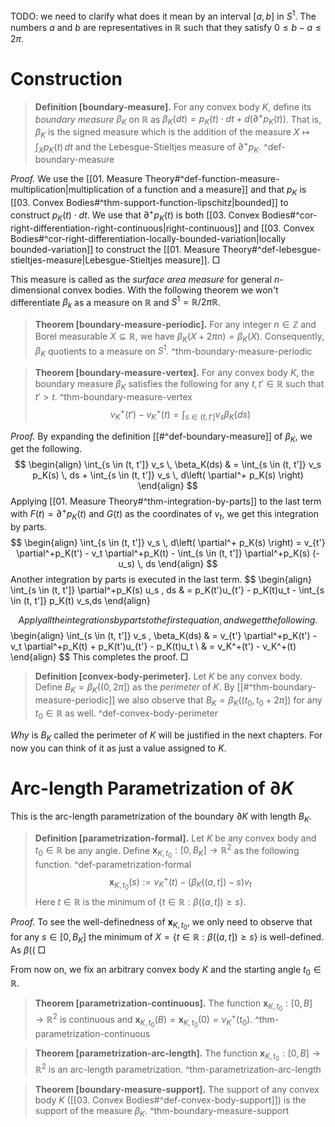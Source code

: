 TODO: we need to clarify what does it mean by an interval $[a, b]$ in $S^1$. The numbers $a$ and $b$ are representatives in $\mathbb{R}$ such that they satisfy $0 \leq b - a \leq 2\pi$.

# Construction

> __Definition [boundary-measure].__ For any convex body $K$, define its _boundary measure_ $\beta_K$ on $\mathbb{R}$ as $\beta_K(dt) = p_K(t) \cdot dt + d \left( \partial^+p_K(t) \right)$. That is, $\beta_K$ is the signed measure which is the addition of the measure $X \mapsto \int_X p_K(t) \, dt$ and the Lebesgue-Stieltjes measure of $\partial^+p_K$.  ^def-boundary-measure

_Proof._ We use the [[01. Measure Theory#^def-function-measure-multiplication|multiplication of a function and a measure]] and that $p_K$ is [[03. Convex Bodies#^thm-support-function-lipschitz|bounded]] to construct $p_K(t) \cdot dt$. We use that $\partial^+p_K(t)$ is both [[03. Convex Bodies#^cor-right-differentiation-right-continuous|right-continuous]] and [[03. Convex Bodies#^cor-right-differentiation-locally-bounded-variation|locally bounded-variation]] to construct the [[01. Measure Theory#^def-lebesgue-stieltjes-measure|Lebesgue-Stieltjes measure]]. □

This measure is called as the _surface area measure_ for general $n$-dimensional convex bodies. With the following theorem we won't differentiate $\beta_k$ as a measure on $\mathbb{R}$ and $S^1 = \mathbb{R} / 2\pi \mathbb{R}$.

> __Theorem [boundary-measure-periodic].__ For any integer $n \in \mathbb{Z}$ and Borel measurable $X \subseteq \mathbb{R}$, we have $\beta_K(X + 2 \pi n) = \beta_K(X)$. Consequently, $\beta_K$ quotients to a measure on $S^1$. ^thm-boundary-measure-periodic

> __Theorem [boundary-measure-vertex].__ For any convex body $K$, the boundary measure $\beta_K$ satisfies the following for any $t, t' \in \mathbb{R}$ such that $t' > t$. ^thm-boundary-measure-vertex
$$
v_K^+(t') - v_K^+(t) = \int_{s \in (t, t']} v_s \beta_K(ds)
$$

_Proof._ By expanding the definition [[#^def-boundary-measure]] of $\beta_K$, we get the following.
$$
\begin{align}
\int_{s \in (t, t']} v_s \, \beta_K(ds) & = \int_{s \in (t, t']} v_s p_K(s) \, ds + \int_{s \in (t, t']} v_s \, d\left( \partial^+ p_K(s) \right)
\end{align}
$$
Applying [[01. Measure Theory#^thm-integration-by-parts]] to the last term with $F(t) = \partial^+p_K(t)$ and $G(t)$ as the coordinates of $v_t$, we get this integration by parts.
$$
\begin{align}
\int_{s \in (t, t']} v_s \, d\left( \partial^+ p_K(s) \right) = v_{t'} \partial^+p_K(t') - v_t \partial^+p_K(t) - \int_{s \in (t, t']} \partial^+p_K(s) (-u_s) \, ds
\end{align}
$$
Another integration by parts is executed in the last term.
$$
\begin{align}
\int_{s \in (t, t']} \partial^+p_K(s) u_s \, ds & = p_K(t')u_{t'} - p_K(t)u_t - \int_{s \in (t, t']} p_K(t) v_s\,ds
\end{align}

$$
Apply all the integrations by parts to the first equation, and we get the following.
$$
\begin{align}
\int_{s \in (t, t']} v_s \, \beta_K(ds) & = v_{t'} \partial^+p_K(t') - v_t \partial^+p_K(t) + p_K(t')u_{t'} - p_K(t)u_t  \\
& = v_K^+(t') - v_K^+(t)
\end{align}
$$
This completes the proof. □

> __Definition [convex-body-perimeter].__ Let $K$ be any convex body. Define $B_K = \beta_K\left( (0, 2 \pi] \right)$ as the _perimeter_ of $K$. By [[#^thm-boundary-measure-periodic]] we also observe that $B_K = \beta_K\left( (t_0, t_0 + 2\pi] \right)$ for any $t_0 \in \mathbb{R}$ as well. ^def-convex-body-perimeter

_Why_ is $B_K$ called the perimeter of $K$ will be justified in the next chapters. For now you can think of it as just a value assigned to $K$.

# Arc-length Parametrization of $\partial K$

This is the arc-length parametrization of the boundary $\partial K$ with length $B_K$.

> __Definition [parametrization-formal].__ Let $K$ be any convex body and $t_0 \in \mathbb{R}$ be any angle. Define $\mathbf{x}_{K, t_0} : [0, B_K] \to \mathbb{R}^2$ as the following function. ^def-parametrization-formal
$$
\mathbf{x}_{K, t_0} (s) := v_K^+(t) - \left( \beta_K\left( (a, t] \right) - s \right) v_t
$$
> Here $t \in \mathbb{R}$ is the minimum of $\left\{ t \in \mathbb{R} : \beta\left( (a, t] \right) \geq s \right\}$.

_Proof._ To see the well-definedness of $\mathbf{x}_{K, t_0}$, we only need to observe that for any $s \in [0, B_K]$ the minimum of $X = \left\{ t \in \mathbb{R} : \beta\left( (a, t] \right) \geq s \right\}$ is well-defined. As $\beta(($ □

From now on, we fix an arbitrary convex body $K$ and the starting angle $t_0 \in \mathbb{R}$.

> __Theorem [parametrization-continuous].__ The function $\mathbf{x}_{K, t_0} : [0, B] \to \mathbb{R}^2$ is continuous and $\mathbf{x}_{K, t_0}(B) = \mathbf{x}_{K, t_0}(0) = v_K^+(t_0)$. ^thm-parametrization-continuous

> __Theorem [parametrization-arc-length].__ The function $\mathbf{x}_{K, t_0} : [0, B] \to \mathbb{R}^2$ is an arc-length parametrization. ^thm-parametrization-arc-length


> __Theorem [boundary-measure-support].__ The support of any convex body $K$ ([[03. Convex Bodies#^def-convex-body-support]]) is the support of the measure $\beta_K$. ^thm-boundary-measure-support
